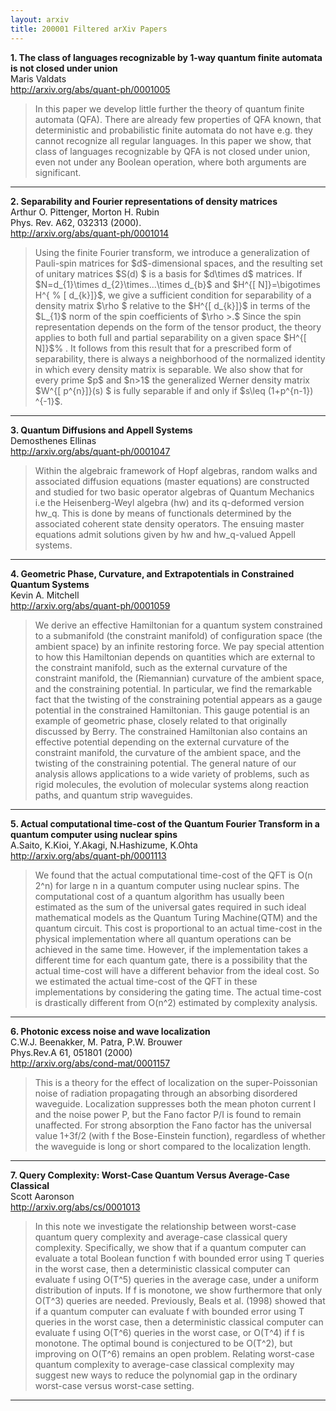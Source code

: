 ```yaml
---
layout: arxiv
title: 200001 Filtered arXiv Papers
---
```


**1.    The class of languages recognizable by 1-way quantum finite automata is not closed under union**  
Maris Valdats  
http://arxiv.org/abs/quant-ph/0001005  
<blockquote>
<p>
In this paper we develop little further the theory of quantum finite automata (QFA). There are already few properties of QFA known, that deterministic and probabilistic finite automata do not have e.g. they cannot recognize all regular languages. In this paper we show, that class of languages recognizable by QFA is not closed under union, even not under any Boolean operation, where both arguments are significant.
</p>
</blockquote>

------

**2.    Separability and Fourier representations of density matrices**  
Arthur O. Pittenger, Morton H. Rubin  
Phys. Rev. A62, 032313 (2000).  
http://arxiv.org/abs/quant-ph/0001014  
<blockquote>
<p>
Using the finite Fourier transform, we introduce a generalization of Pauli-spin matrices for $d$-dimensional spaces, and the resulting set of unitary matrices $S(d) $ is a basis for $d\times d$ matrices. If $N=d_{1}\times d_{2}\times...\times d_{b}$ and $H^{[ N]}=\bigotimes H^{ % [ d_{k}]}$, we give a sufficient condition for separability of a density matrix $\rho $ relative to the $H^{[ d_{k}]}$ in terms of the $L_{1}$ norm of the spin coefficients of $\rho >.$ Since the spin representation depends on the form of the tensor product, the theory applies to both full and partial separability on a given space $H^{[ N]}$% . It follows from this result that for a prescribed form of separability, there is always a neighborhood of the normalized identity in which every density matrix is separable. We also show that for every prime $p$ and $n>1$ the generalized Werner density matrix $W^{[ p^{n}]}(s) $ is fully separable if and only if $s\leq (1+p^{n-1}) ^{-1}$.
</p>
</blockquote>

------

**3.    Quantum Diffusions and Appell Systems**  
Demosthenes Ellinas  
http://arxiv.org/abs/quant-ph/0001047  
<blockquote>
<p>
Within the algebraic framework of Hopf algebras, random walks and associated diffusion equations (master equations) are constructed and studied for two basic operator algebras of Quantum Mechanics i.e the Heisenberg-Weyl algebra (hw) and its q-deformed version hw_q. This is done by means of functionals determined by the associated coherent state density operators. The ensuing master equations admit solutions given by hw and hw_q-valued Appell systems.
</p>
</blockquote>

------

**4.    Geometric Phase, Curvature, and Extrapotentials in Constrained Quantum Systems**  
Kevin A. Mitchell  
http://arxiv.org/abs/quant-ph/0001059  
<blockquote>
<p>
We derive an effective Hamiltonian for a quantum system constrained to a submanifold (the constraint manifold) of configuration space (the ambient space) by an infinite restoring force. We pay special attention to how this Hamiltonian depends on quantities which are external to the constraint manifold, such as the external curvature of the constraint manifold, the (Riemannian) curvature of the ambient space, and the constraining potential. In particular, we find the remarkable fact that the twisting of the constraining potential appears as a gauge potential in the constrained Hamiltonian. This gauge potential is an example of geometric phase, closely related to that originally discussed by Berry. The constrained Hamiltonian also contains an effective potential depending on the external curvature of the constraint manifold, the curvature of the ambient space, and the twisting of the constraining potential. The general nature of our analysis allows applications to a wide variety of problems, such as rigid molecules, the evolution of molecular systems along reaction paths, and quantum strip waveguides.
</p>
</blockquote>

------

**5.    Actual computational time-cost of the Quantum Fourier Transform in a quantum computer using nuclear spins**  
A.Saito, K.Kioi, Y.Akagi, N.Hashizume, K.Ohta  
http://arxiv.org/abs/quant-ph/0001113  
<blockquote>
<p>
We found that the actual computational time-cost of the QFT is O(n 2^n) for large n in a quantum computer using nuclear spins. The computational cost of a quantum algorithm has usually been estimated as the sum of the universal gates required in such ideal mathematical models as the Quantum Turing Machine(QTM) and the quantum circuit. This cost is proportional to an actual time-cost in the physical implementation where all quantum operations can be achieved in the same time. However, if the implementation takes a different time for each quantum gate, there is a possibility that the actual time-cost will have a different behavior from the ideal cost. So we estimated the actual time-cost of the QFT in these implementations by considering the gating time. The actual time-cost is drastically different from O(n^2) estimated by complexity analysis.
</p>
</blockquote>

------

**6.    Photonic excess noise and wave localization**  
C.W.J. Beenakker, M. Patra, P.W. Brouwer  
Phys.Rev.A 61, 051801 (2000)  
http://arxiv.org/abs/cond-mat/0001157  
<blockquote>
<p>
This is a theory for the effect of localization on the super-Poissonian noise of radiation propagating through an absorbing disordered waveguide. Localization suppresses both the mean photon current I and the noise power P, but the Fano factor P/I is found to remain unaffected. For strong absorption the Fano factor has the universal value 1+3f/2 (with f the Bose-Einstein function), regardless of whether the waveguide is long or short compared to the localization length.
</p>
</blockquote>

------

**7.    Query Complexity: Worst-Case Quantum Versus Average-Case Classical**  
Scott Aaronson  
http://arxiv.org/abs/cs/0001013  
<blockquote>
<p>
In this note we investigate the relationship between worst-case quantum query complexity and average-case classical query complexity. Specifically, we show that if a quantum computer can evaluate a total Boolean function f with bounded error using T queries in the worst case, then a deterministic classical computer can evaluate f using O(T^5) queries in the average case, under a uniform distribution of inputs. If f is monotone, we show furthermore that only O(T^3) queries are needed. Previously, Beals et al. (1998) showed that if a quantum computer can evaluate f with bounded error using T queries in the worst case, then a deterministic classical computer can evaluate f using O(T^6) queries in the worst case, or O(T^4) if f is monotone. The optimal bound is conjectured to be O(T^2), but improving on O(T^6) remains an open problem. Relating worst-case quantum complexity to average-case classical complexity may suggest new ways to reduce the polynomial gap in the ordinary worst-case versus worst-case setting.
</p>
</blockquote>

------

